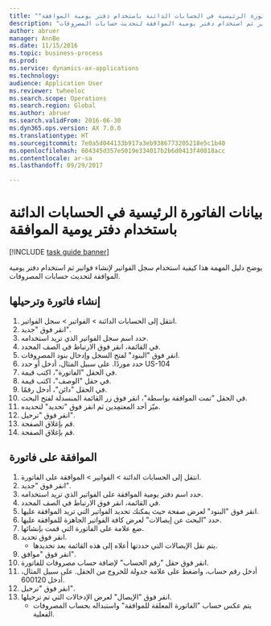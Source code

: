 ```yaml
--- 
title: "بيانات الفاتورة الرئيسية في الحسابات الدائنة باستخدام ‏‫دفتر يومية الموافقة"
description: "يوضح دليل المهمة هذا كيفية استخدام سجل الفواتير لإنشاء فواتير ثم استخدام دفتر يومية الموافقة لتحديث حسابات المصروفات."
author: abruer
manager: AnnBe
ms.date: 11/15/2016
ms.topic: business-process
ms.prod: 
ms.service: dynamics-ax-applications
ms.technology: 
audience: Application User
ms.reviewer: twheeloc
ms.search.scope: Operations
ms.search.region: Global
ms.author: abruer
ms.search.validFrom: 2016-06-30
ms.dyn365.ops.version: AX 7.0.0
ms.translationtype: HT
ms.sourcegitcommit: 7e0a5d044133b917a3eb9386773205218e5c1b40
ms.openlocfilehash: 604345d357e5019e334017b2b6d0413f40818acc
ms.contentlocale: ar-sa
ms.lasthandoff: 09/29/2017

---
```

# <a name="key-invoice-data-into-accounts-payable-using-an-approval-journal"></a>بيانات الفاتورة الرئيسية في الحسابات الدائنة باستخدام ‏‫دفتر يومية الموافقة

[!INCLUDE [task guide banner](../../includes/task-guide-banner.md)]

يوضح دليل المهمة هذا كيفية استخدام سجل الفواتير لإنشاء فواتير ثم استخدام دفتر يومية الموافقة لتحديث حسابات المصروفات.


## <a name="create-and-post-and-invoice"></a>إنشاء فاتورة وترحيلها
1. انتقل إلى الحسابات الدائنة > الفواتير > سجل الفواتير.
2. انقر فوق "جديد".
3. حدد اسم سجل الفواتير الذي تريد استخدامه.
4. في القائمة، انقر فوق الارتباط في الصف المحدد.
5. انقر فوق "البنود‬" لفتح السجل وإدخال بنود المصروفات.
6. حدد موردًا. على سبيل المثال، أدخل أو حدد US-104
7. في الحقل "الفاتورة"، اكتب قيمة.
8. في حقل "الوصف"، اكتب قيمة.
9. في الحقل "دائن"، أدخل رقمًا.
10. في الحقل "تمت الموافقة بواسطة‬"، انقر فوق زر القائمة المنسدلة لفتح البحث.
11. ميّز أحد المعتمِدين ثم انقر فوق "تحديد" لتحديده.
12. انقر فوق "ترحيل".
13. قم بإغلاق الصفحة.
14. قم بإغلاق الصفحة.

## <a name="approve-an-invoice"></a>الموافقة على فاتورة
1. انتقل إلى الحسابات الدائنة > الفواتير > الموافقة على الفاتورة.
2. انقر فوق "جديد".
3. حدد اسم دفتر يومية الموافقة على الفواتير الذي تريد استخدامه.
4. في القائمة، انقر فوق الارتباط في الصف المحدد.
5. انقر فوق "البنود" لعرض صفحة حيث يمكنك تحديد الفواتير التي تريد الموافقة عليها.
6. حدد "البحث عن إيصالات" لعرض كافة الفواتير الجاهزة للموافقة عليها.
7. ضع علامة على الفاتورة التي قمت بإنشائها.
8. انقر فوق تحديد.
    * يتم نقل الإيصالات التي حددتها أعلاه إلى هذه القائمة بعد تحديدها.  
9. انقر فوق "موافق".
10. انقر فوق حقل "رقم الحساب" لإضافة حساب مصروفات للفاتورة.
11. أدخل رقم حساب، واضغط على علامة جدولة للخروج من الحقل. على سبيل المثال، أدخل 600120.
12. انقر فوق "ترحيل".
13. انقر فوق "الإيصال" لعرض الإدخالات التي تم ترحيلها.
    * يتم عكس حساب "الفاتورة المعلقة للموافقة" واستبداله بحساب المصروفات الفعلية.  


